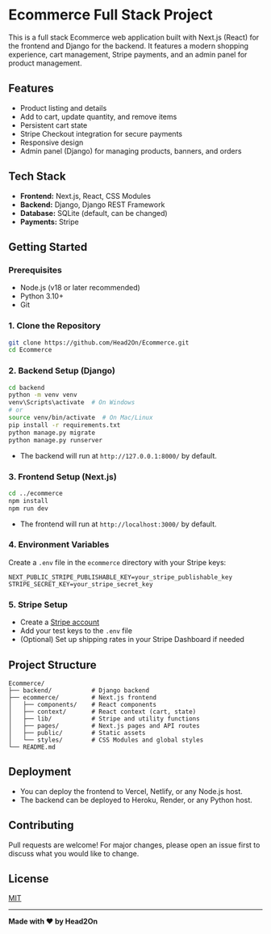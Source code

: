 # Ecommerce Full Stack Project

This is a full stack Ecommerce web application built with Next.js (React) for the frontend and Django for the backend. It features a modern shopping experience, cart management, Stripe payments, and an admin panel for product management.

## Features
- Product listing and details
- Add to cart, update quantity, and remove items
- Persistent cart state
- Stripe Checkout integration for secure payments
- Responsive design
- Admin panel (Django) for managing products, banners, and orders

## Tech Stack
- **Frontend:** Next.js, React, CSS Modules
- **Backend:** Django, Django REST Framework
- **Database:** SQLite (default, can be changed)
- **Payments:** Stripe

## Getting Started

### Prerequisites
- Node.js (v18 or later recommended)
- Python 3.10+
- Git

### 1. Clone the Repository
```bash
git clone https://github.com/Head2On/Ecommerce.git
cd Ecommerce
```

### 2. Backend Setup (Django)
```bash
cd backend
python -m venv venv
venv\Scripts\activate  # On Windows
# or
source venv/bin/activate  # On Mac/Linux
pip install -r requirements.txt
python manage.py migrate
python manage.py runserver
```

- The backend will run at `http://127.0.0.1:8000/` by default.

### 3. Frontend Setup (Next.js)
```bash
cd ../ecommerce
npm install
npm run dev
```
- The frontend will run at `http://localhost:3000/` by default.

### 4. Environment Variables
Create a `.env` file in the `ecommerce` directory with your Stripe keys:
```
NEXT_PUBLIC_STRIPE_PUBLISHABLE_KEY=your_stripe_publishable_key
STRIPE_SECRET_KEY=your_stripe_secret_key
```

### 5. Stripe Setup
- Create a [Stripe account](https://dashboard.stripe.com/)
- Add your test keys to the `.env` file
- (Optional) Set up shipping rates in your Stripe Dashboard if needed

## Project Structure
```
Ecommerce/
├── backend/           # Django backend
├── ecommerce/         # Next.js frontend
│   ├── components/    # React components
│   ├── context/       # React context (cart, state)
│   ├── lib/           # Stripe and utility functions
│   ├── pages/         # Next.js pages and API routes
│   ├── public/        # Static assets
│   └── styles/        # CSS Modules and global styles
└── README.md
```

## Deployment
- You can deploy the frontend to Vercel, Netlify, or any Node.js host.
- The backend can be deployed to Heroku, Render, or any Python host.

## Contributing
Pull requests are welcome! For major changes, please open an issue first to discuss what you would like to change.

## License
[MIT](LICENSE)

---

**Made with ❤️ by Head2On**

